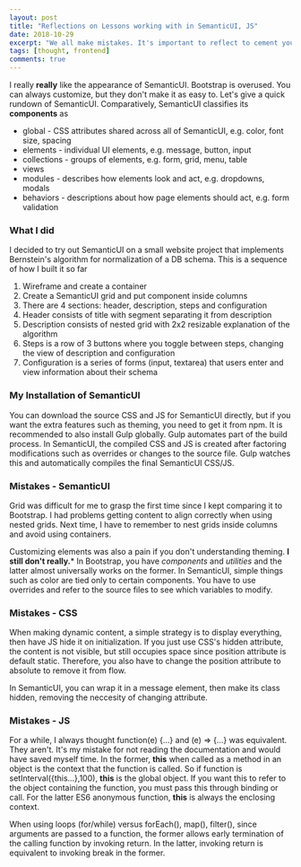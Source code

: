 ```yaml
---
layout: post
title: "Reflections on Lessons working with in SemanticUI, JS"
date: 2018-10-29
excerpt: "We all make mistakes. It's important to reflect to cement your understanding."
tags: [thought, frontend]
comments: true
---
```

I really **really** like the appearance of SemanticUI. Bootstrap is overused. You can always customize,
but they don't make it as easy to. Let's give a quick rundown of SemanticUI. 
Comparatively, SemanticUI classifies its **components** as 
* global - CSS attributes shared across all of SemanticUI, e.g. color, font size, spacing
* elements - individual UI elements, e.g. message, button, input
* collections - groups of elements, e.g. form, grid, menu, table
* views
* modules - describes how elements look and act, e.g. dropdowns, modals
* behaviors - descriptions about how page elements should act, e.g. form validation

### What I did ###

I decided to try out SemanticUI on a small website project that implements Bernstein's algorithm
for normalization of a DB schema. This is a sequence of how I built it so far
1. Wireframe and create a container
2. Create a SemanticUI grid and put component inside columns
3. There are 4 sections: header, description, steps and configuration
4. Header consists of title with segment separating it from description
5. Description consists of nested grid with 2x2 resizable explanation of the algorithm
6. Steps is a row of 3 buttons where you toggle between steps, changing the view of description and configuration
7. Configuration is a series of forms (input, textarea) that users enter and view information about their schema

### My Installation of SemanticUI ###
You can download the source CSS and JS for SemanticUI directly, but if you want the extra features
such as theming, you need to get it from npm. It is recommended to also install Gulp globally.
Gulp automates part of the build process. In SemanticUI, the compiled CSS and JS is created
after factoring modifications such as overrides or changes to the source file. Gulp watches this 
and automatically compiles the final SemanticUI CSS/JS.

### Mistakes - SemanticUI ###
Grid was difficult for me to grasp the first time since I kept comparing it to Bootstrap. 
I had problems getting content to align correctly when using nested grids.
Next time, I have to remember to nest grids inside columns and avoid using containers.

Customizing elements was also a pain if you don't understanding theming. **I still don't really.***
In Bootstrap, you have *components* and *utilities* and the latter almost universally works on the former.
In SemanticUI, simple things such as color are tied only to certain components.
You have to use overrides and refer to the source files to see which variables to modify.

### Mistakes - CSS ###
When making dynamic content, a simple strategy is to display everything, then have JS hide it on initialization.
If you just use CSS's hidden attribute, the content is not visible, but still occupies space since position attribute is default static.
Therefore, you also have to change the position attribute to absolute to remove it from flow.

In SemanticUI, you can wrap it in a message element, then make its class hidden, removing the neccesity of changing attribute.

### Mistakes - JS ###
For a while, I always thought function(e) {...} and (e) => {...} was equivalent.
They aren't. It's my mistake for not reading the documentation and would have saved myself time.
In the former, **this** when called as a method in an object is the context that the function is called.
So if function is setInterval({this...},100), **this** is the global object.
If you want this to refer to the object containing the function, you must pass this through binding or call.
For the latter ES6 anonymous function, **this** is always the enclosing context.

When using loops (for/while) versus forEach(), map(), filter(), since arguments are passed to a function,
the former allows early termination of the calling function by invoking return.
In the latter, invoking return is equivalent to invoking break in the former.